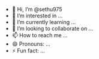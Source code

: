 - 👋 Hi, I’m @sethu975
- 👀 I’m interested in ...
- 🌱 I’m currently learning ...
- 💞️ I’m looking to collaborate on ...
- 📫 How to reach me ...
- 😄 Pronouns: ...
- ⚡ Fun fact: ...

<!---
sethu975/sethu975 is a ✨ special ✨ repository because its `README.md` (this file) appears on your GitHub profile.
You can click the Preview link to take a look at your changes.
--->

